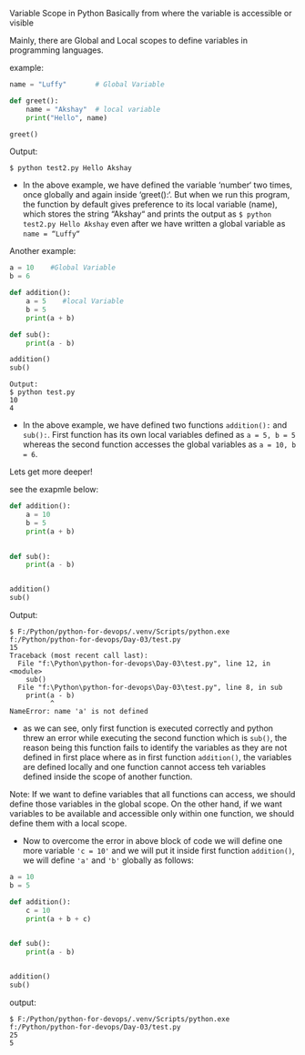 Variable Scope in Python
Basically from where the variable is accessible or visible

Mainly, there are Global and Local scopes to define variables in programming languages.

example:

```python
name = "Luffy"       # Global Variable

def greet():
    name = "Akshay"  # local variable
    print("Hello", name)

greet()
```

Output:
```
$ python test2.py Hello Akshay
```

- In the above example, we have defined the variable ‘number‘ two times, once globally and again inside ‘greet():‘. But when we run this program, the function by default gives preference to its local variable (name),
which stores the string “Akshay“ and prints the output as ```$ python test2.py Hello Akshay``` even after we have written a global variable as ```name = “Luffy“``` 



Another example:
```python
a = 10    #Global Variable
b = 6

def addition(): 
    a = 5    #local Variable
    b = 5
    print(a + b)

def sub():
    print(a - b)

addition()
sub()

```

```
Output:
$ python test.py
10
4
```

- In the above example, we have defined two functions ```addition():``` and ```sub():```. First function has its own local variables defined as ```a = 5, b = 5``` 
whereas the second function accesses the global variables as ```a = 10, b = 6```.



Lets get more deeper!

see the exapmle below:

```python
def addition():
    a = 10
    b = 5
    print(a + b)
    

def sub():
    print(a - b)


addition()
sub()

```

Output:
```
$ F:/Python/python-for-devops/.venv/Scripts/python.exe f:/Python/python-for-devops/Day-03/test.py
15
Traceback (most recent call last):
  File "f:\Python\python-for-devops\Day-03\test.py", line 12, in <module>
    sub()
  File "f:\Python\python-for-devops\Day-03\test.py", line 8, in sub
    print(a - b)
          ^
NameError: name 'a' is not defined
```

- as we can see, only first function is executed correctly and python threw an error while executing the second function which is ```sub()```, the reason being this function fails to identify the variables as they are not defined in first place where as in first function ```addition()```,
the variables are defined locally and one function cannot access teh variables defined inside the scope of another function.

Note:
If we want to define variables that all functions can access, we should define those variables in the global scope. On the other hand, if we want variables to be available and accessible only within one function, we should define them with a local scope.

- Now to overcome the error in above block of code we will define one more variable ```'c = 10'``` and we will put it inside first function ```addition()```, we will define ```'a'``` and ```'b'``` globally as follows:

```python
a = 10
b = 5

def addition():
    c = 10
    print(a + b + c)
    

def sub():
    print(a - b)


addition()
sub()
```

 output:

```
$ F:/Python/python-for-devops/.venv/Scripts/python.exe f:/Python/python-for-devops/Day-03/test.py
25
5

```
